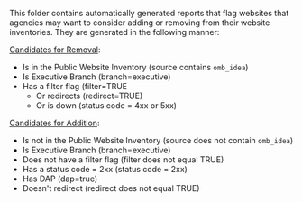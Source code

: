 This folder contains automatically generated reports that flag websites that agencies may want to consider adding or removing from their website inventories.  They are generated in the following manner:


[Candidates for Removal](https://github.com/GSA/federal-website-directory/blob/main/reports/candidates_for_removal.csv):


- Is in the Public Website Inventory (source contains `omb_idea`)
- Is Executive Branch (branch=executive)
- Has a filter flag (filter=TRUE
  - Or redirects (redirect=TRUE)
  - Or is down (status code = 4xx or 5xx)

[Candidates for Addition](https://github.com/GSA/federal-website-directory/blob/main/reports/candidates_for_addition.csv):


- Is not in the Public Website Inventory (source does not contain `omb_idea`)
- Is Executive Branch (branch=executive)
- Does not have a filter flag (filter does not equal TRUE)
- Has a status code = 2xx (status code = 2xx)
- Has DAP (dap=true)
- Doesn't redirect (redirect does not equal TRUE)
